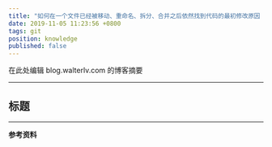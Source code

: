 ```yaml
---
title: "如何在一个文件已经被移动、重命名、拆分、合并之后依然找到代码的最初修改原因（使用 TortoiseGit）"
date: 2019-11-05 11:23:56 +0800
tags: git
position: knowledge
published: false
---
```


在此处编辑 blog.walterlv.com 的博客摘要

---

<div id="toc"></div>

## 标题

---

**参考资料**